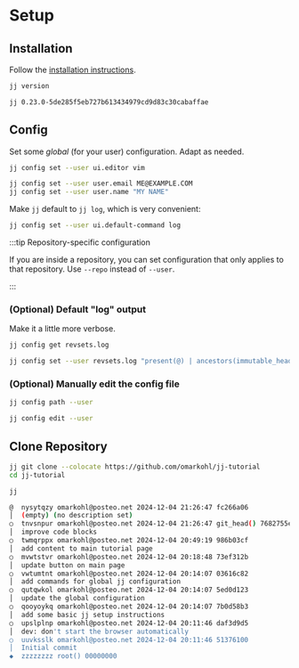 # Setup

## Installation

Follow the [installation instructions](https://martinvonz.github.io/jj/latest/install-and-setup/).

```bash title="Run"
jj version
```

```bash title="Expected output (similar)"
jj 0.23.0-5de285f5eb727b613434979cd9d83c30cabaffae
```


## Config

Set some _global_ (for your user) configuration. Adapt as needed.

```bash title="Set your preferred text editor"
jj config set --user ui.editor vim
```

```bash title="Set email and name"
jj config set --user user.email ME@EXAMPLE.COM
jj config set --user user.name "MY NAME"
```

Make `jj` default to `jj log`, which is very convenient:

```bash
jj config set --user ui.default-command log
```

:::tip Repository-specific configuration

If you are inside a repository, you can set configuration that only applies to
that repository. Use `--repo` instead of `--user`.

:::

### (Optional) Default "log" output

Make it a little more verbose.

```bash title="Get the default value"
jj config get revsets.log
```

```bash title="Change the value"
jj config set --user revsets.log "present(@) | ancestors(immutable_heads().., 7) | present(trunk())"
```

### (Optional) Manually edit the config file

```bash title="See location of config file"
jj config path --user
```

```bash title="Open the config file in an editor"
jj config edit --user
```


## Clone Repository

```bash title="Clone the repository"
jj git clone --colocate https://github.com/omarkohl/jj-tutorial
cd jj-tutorial
```

```bash title="See the log (history)"
jj
```

```bash title="Expected output (similar)"
@  nysytqzy omarkohl@posteo.net 2024-12-04 21:26:47 fc266a06
│  (empty) (no description set)
○  tnvsnpur omarkohl@posteo.net 2024-12-04 21:26:47 git_head() 7682755e
│  improve code blocks
○  twmqrppx omarkohl@posteo.net 2024-12-04 20:49:19 986b03cf
│  add content to main tutorial page
○  mvwtstvr omarkohl@posteo.net 2024-12-04 20:18:48 73ef312b
│  update button on main page
○  vwtumtnt omarkohl@posteo.net 2024-12-04 20:14:07 03616c82
│  add commands for global jj configuration
○  qutqwkol omarkohl@posteo.net 2024-12-04 20:14:07 5ed0d123
│  update the global configuration
○  qooyoykq omarkohl@posteo.net 2024-12-04 20:14:07 7b0d58b3
│  add some basic jj setup instructions
○  upslplnp omarkohl@posteo.net 2024-12-04 20:11:46 daf3d9d5
│  dev: don't start the browser automatically
○  uuvksslk omarkohl@posteo.net 2024-12-04 20:11:46 51376100
│  Initial commit
◆  zzzzzzzz root() 00000000
```
